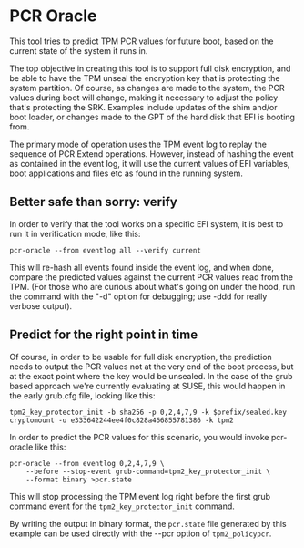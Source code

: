 # PCR Oracle

This tool tries to predict TPM PCR values for future boot, based
on the current state of the system it runs in.

The top objective in creating this tool is to support full disk
encryption, and be able to have the TPM unseal the encryption key
that is protecting the system partition. Of course, as changes
are made to the system, the PCR values during boot will change,
making it necessary to adjust the policy that's protecting the
SRK. Examples include updates of the shim and/or boot loader,
or changes made to the GPT of the hard disk that EFI is booting from.

The primary mode of operation uses the TPM event log to replay the
sequence of PCR Extend operations. However, instead of hashing the
event as contained in the event log, it will use the current values
of EFI variables, boot applications and files etc as found in the
running system.

## Better safe than sorry: verify

In order to verify that the tool works on a specific EFI system,
it is best to run it in verification mode, like this:

    pcr-oracle --from eventlog all --verify current

This will re-hash all events found inside the event log, and when
done, compare the predicted values against the current PCR values
read from the TPM. (For those who are curious about what's going
on under the hood, run the command with the "-d" option for
debugging; use -ddd for really verbose output).

## Predict for the right point in time

Of course, in order to be usable for full disk encryption,
the prediction needs to output the PCR values not at the very
end of the boot process, but at the exact point where the
key would be unsealed. In the case of the grub based approach we're
currently evaluating at SUSE, this would happen in the early
grub.cfg file, looking like this:

    tpm2_key_protector_init -b sha256 -p 0,2,4,7,9 -k $prefix/sealed.key
    cryptomount -u e333642244ee4f0c828a466855781386 -k tpm2

In order to predict the PCR values for this scenario, you would
invoke pcr-oracle like this:

    pcr-oracle --from eventlog 0,2,4,7,9 \
        --before --stop-event grub-command=tpm2_key_protector_init \
        --format binary >pcr.state

This will stop processing the TPM event log right before the
first grub command event for the `tpm2_key_protector_init` command.

By writing the output in binary format, the `pcr.state` file generated
by this example can be used directly with the --pcr option of
`tpm2_policypcr`.

